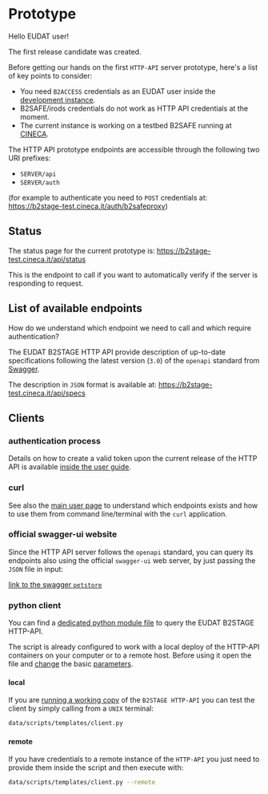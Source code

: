 # Prototype #

Hello EUDAT user!

The first release candidate was created.

Before getting our hands on the first `HTTP-API` server prototype, here's a list of key points to consider:

- You need `B2ACCESS` credentials as an EUDAT user inside the [development instance](https://unity.eudat-aai.fz-juelich.de:8443/home/).
- B2SAFE/irods credentials do not work as HTTP API credentials at the moment.
- The current instance is working on a testbed B2SAFE running at [CINECA](http://hpc.cineca.it/).

The HTTP API prototype endpoints are accessible through the following two URI prefixes:

- `SERVER/api`
- `SERVER/auth`

(for example to authenticate you need to `POST` credentials at: https://b2stage-test.cineca.it/auth/b2safeproxy)

## Status

The status page for the current prototype is:
https://b2stage-test.cineca.it/api/status

This is the endpoint to call if you want to automatically verify if the server is responding to request.

<!--
This endpoint is also automatically monitored from the [uptime robot service](https://stats.uptimerobot.com/xGG9gTK3q).
-->

## List of available endpoints

How do we understand which endpoint we need to call and which require authentication?

The EUDAT B2STAGE HTTP API provide description of up-to-date specifications following the latest version (`3.0`) of the `openapi` standard from [Swagger](https://swagger.io/specification/).

The description in `JSON` format is available at:
https://b2stage-test.cineca.it/api/specs


## Clients

### authentication process

Details on how to create a valid token upon the current release of the HTTP API is available [inside the user guide](user/authentication.md).

### curl

See also the [main user page](user/user.md) to understand which endpoints exists and how to use them from command line/terminal with the `curl` application.

### official swagger-ui website

Since the HTTP API server follows the `openapi` standard, you can query its endpoints also using the official `swagger-ui` web server, by just passing the `JSON` file in input:

[link to the swagger `petstore`](http://petstore.swagger.io/?url=https://b2stage-test.cineca.it/api/specs&docExpansion=none)

### python client

You can find a [dedicated python module file](../data/scripts/templates/client.py) to query the EUDAT B2STAGE HTTP-API.

The script is already configured to work with a local deploy of the HTTP-API containers on your computer or to a remote host. Before using it open the file and [change](../data/scripts/templates/client.py#L22-L23) the basic [parameters](../data/scripts/templates/client.py#L27).

#### local

If you are [running a working copy]() of the `B2STAGE HTTP-API` you can test the client by simply calling from a `UNIX` terminal:

```bash
data/scripts/templates/client.py
```

#### remote

If you have credentials to a remote instance of the `HTTP-API` you just need to provide them inside the script and then execute with:

```bash
data/scripts/templates/client.py --remote
```
